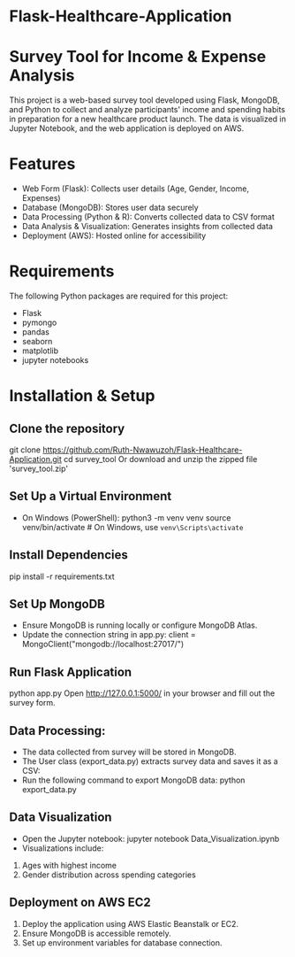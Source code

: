 # Flask-Healthcare-Application

# Survey Tool for Income &amp; Expense Analysis
This project is a web-based survey tool developed using Flask, MongoDB, and Python to collect and analyze participants' income and spending habits in preparation for a new healthcare product launch. The data is visualized in Jupyter Notebook, and the web application is deployed on AWS.

# Features
- Web Form (Flask): Collects user details (Age, Gender, Income, Expenses)
- Database (MongoDB): Stores user data securely
- Data Processing (Python & R): Converts collected data to CSV format
- Data Analysis & Visualization: Generates insights from collected data
- Deployment (AWS): Hosted online for accessibility

# Requirements
The following Python packages are required for this project:

- Flask
- pymongo
- pandas
- seaborn
- matplotlib
- jupyter notebooks

# Installation & Setup
## Clone the repository 
   git clone https://github.com/Ruth-Nwawuzoh/Flask-Healthcare-Application.git
   cd survey_tool
   Or download and unzip the zipped file 'survey_tool.zip'

## Set Up a Virtual Environment
-  On Windows (PowerShell):
   python3 -m venv venv
   source venv/bin/activate   # On Windows, use `venv\Scripts\activate`
  
## Install Dependencies
   pip install -r requirements.txt
   
## Set Up MongoDB 
-  Ensure MongoDB is running locally or configure MongoDB Atlas.
-  Update the connection string in app.py:
   client = MongoClient("mongodb://localhost:27017/")

## Run Flask Application
   python app.py
   Open http://127.0.0.1:5000/ in your browser and fill out the survey form.

## Data Processing:
-  The data collected from survey will be stored in MongoDB. 
-  The User class (export_data.py) extracts survey data and    saves it as a CSV:
-  Run the following command to export MongoDB data:
   python export_data.py

## Data Visualization
-  Open the Jupyter notebook:
   jupyter notebook Data_Visualization.ipynb
-  Visualizations include:
1. Ages with highest income
2. Gender distribution across spending categories

## Deployment on AWS EC2
1. Deploy the application using AWS Elastic Beanstalk or EC2.
2. Ensure MongoDB is accessible remotely.
3. Set up environment variables for database connection.
